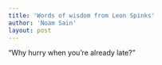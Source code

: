 ```yaml
---
title: 'Words of wisdom from Leon Spinks'
author: 'Noam Sain'
layout: post
---
```


“Why hurry when you’re already late?”